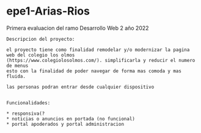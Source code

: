 # epe1-Arias-Rios
Primera evaluacion del ramo Desarrollo Web 2 año 2022


    Descripcion del proyecto:

    el proyecto tiene como finalidad remodelar y/o modernizar la pagina web del colegio los olmos
    (https://www.colegiolosolmos.com/). simplificarla y reducir el numero de menus
    esto con la finalidad de poder navegar de forma mas comoda y mas fluida.
    
    las personas podran entrar desde cualquier dispositivo


    Funcionalidades:

    * responsiva(?
    * noticias o anuncios en portada (no funcional)
    * portal apoderados y portal administracion 
    

    